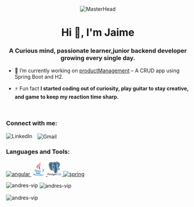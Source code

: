 <p align="center">
  <img src="https://media0.giphy.com/media/v1.Y2lkPTc5MGI3NjExdnkxdjd0NGxnYnh0ajQyOTZva3V5eWc5OWs5OXRzbWJpdWswbzN1bCZlcD12MV9pbnRlcm5hbF9naWZfYnlfaWQmY3Q9Zw/LD2ZJ0pdNmCxFikNQ5/giphy.gif" alt="MasterHead" width="300"/>
</p>

<h1 align="center">Hi 👋, I'm Jaime</h1>
<h3 align="center">A Curious mind, passionate learner,junior backend developer growing every single day.</h3>

- 🚀 I’m currently working on [productManagement](https://github.com/Andres-VIP/productManagement) – A CRUD app using Spring Boot and H2.

- ⚡ Fun fact **I started coding out of curiosity, play guitar to stay creative, and game to keep my reaction time sharp.**

<br/>

<h3 align="left">Connect with me:</h3>

<p align="left" style="margin-top: 4px;">
  <!-- LinkedIn -->
  <a href="https://www.linkedin.com/in/jaime-andres-villamizar/" target="_blank" style="margin-right: 10px; text-decoration: none;">
    <img src="https://raw.githubusercontent.com/rahuldkjain/github-profile-readme-generator/master/src/images/icons/Social/linked-in-alt.svg" alt="LinkedIn" height="30" width="40" />
  </a>

  <!-- Gmail -->
  <a href="mailto:andresvillapine@gmail.com" target="_blank" style="text-decoration: none;">
    <img src="https://cdn-icons-png.flaticon.com/512/732/732200.png" alt="Gmail" height="30" width="40" style="vertical-align: middle;" />
    <span style="margin-left: 6px; font-size: 14px; vertical-align: middle; color: #000000;"></span>
  </a>
</p>

<h3 align="left">Languages and Tools:</h3>
<p align="left"> <a href="https://angular.io" target="_blank" rel="noreferrer"> <img src="https://angular.io/assets/images/logos/angular/angular.svg" alt="angular" width="40" height="40"/> </a> <a href="https://www.java.com" target="_blank" rel="noreferrer"> <img src="https://raw.githubusercontent.com/devicons/devicon/master/icons/java/java-original.svg" alt="java" width="40" height="40"/> </a> <a href="https://www.postgresql.org" target="_blank" rel="noreferrer"> <img src="https://raw.githubusercontent.com/devicons/devicon/master/icons/postgresql/postgresql-original-wordmark.svg" alt="postgresql" width="40" height="40"/> </a> <a href="https://spring.io/" target="_blank" rel="noreferrer"> <img src="https://www.vectorlogo.zone/logos/springio/springio-icon.svg" alt="spring" width="40" height="40"/> </a> </p>

<p><img align="left" src="https://github-readme-stats.vercel.app/api/top-langs?username=andres-vip&show_icons=true&locale=en&layout=compact" alt="andres-vip" /></p>

<p>&nbsp;<img align="center" src="https://github-readme-stats.vercel.app/api?username=andres-vip&show_icons=true&locale=en" alt="andres-vip" /></p>

<p><img align="center" src="https://github-readme-streak-stats.herokuapp.com/?user=andres-vip&" alt="andres-vip" /></p>
